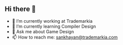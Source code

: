 ## Hi there 👋
- 🔭 I’m currently working at Trademarkia
- 🌱 I’m currently learning Compiler Design
- 💬 Ask me about Game Design
- 📫 How to reach me: sankhayan@trademarkia.com
<!--
**SankhayanB/SankhayanB** is a ✨ _special_ ✨ repository because its `README.md` (this file) appears on your GitHub profile.

Here are some ideas to get you started:

- 🔭 I’m currently working on ...
- 🌱 I’m currently learning ...
- 👯 I’m looking to collaborate on ...
- 🤔 I’m looking for help with ...
- 💬 Ask me about ...
- 📫 How to reach me: ...
- 😄 Pronouns: ...
- ⚡ Fun fact: ...
-->
